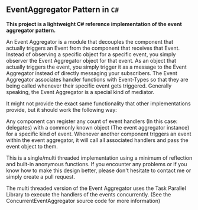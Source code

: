 ## EventAggregator Pattern in `C#`

**This project is a lightweight C# reference implementation of the event aggregator pattern.**
  
An Event Aggregator is a module that decouples the component that actually triggers an Event from the component that receives that Event. Instead of observing a specific object for a specific event, you simply observer the Event Aggregator object for that event. As an object that actually triggers the event, you simply trigger it as a message to the Event Aggregator instead of directly messaging your subscribers. The Event Aggregator associates handler functions with Event-Types so that they are being called whenever their specific event gets triggered. Generally speaking, the Event Aggregator is a special kind of mediator.

It might not provide the exact same functionality that other implementations provide, but it should work the following way:

Any component can register any count of event handlers (In this case: delegates) with a commonly known object (The event aggregator instance) for a specific kind of event. Whenever another component triggers an event within the event aggregator, it will call all associated handlers and pass the event object to them.

This is a single/multi threaded implementation using a minimum of reflection and built-in anonymous functions. If you encounter any problems or if you know how to make this design better, please don't hesitate to contact me or simply create a pull request.

The multi threaded version of the Event Aggregator uses the Task Parallel Library to execute the handlers of the events concurrently. (See the ConcurrentEventAggregator source code for more information)

